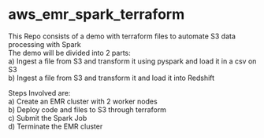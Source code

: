 # aws_emr_spark_terraform
This Repo consists of a demo with terraform files to automate S3 data processing with Spark  
The demo will be divided into 2 parts:  
a) Ingest a file from S3 and transform it using pyspark and load it in a csv on S3  
b) Ingest a file from S3 and transform it and load it into Redshift  
  
Steps Involved are:  
a) Create an EMR cluster with 2 worker nodes  
b) Deploy code and files to S3 through terraform  
c) Submit the Spark Job  
d) Terminate the EMR cluster   
